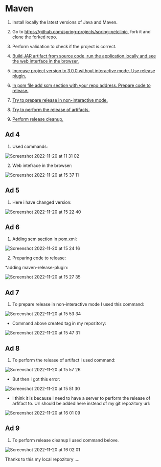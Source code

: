 # Maven

1. Install locally the latest versions of Java and Maven.
2. Go to https://github.com/spring-projects/spring-petclinic, fork it and clone the forked repo.
3. Perform validation to check if the project is correct.
4. [Build JAR artifact from source code, run the application locally and see the web interface in the browser.](#ad-4)

5. [Increase project version to 3.0.0 without interactive mode. Use release plugin.](#ad-5)

6. [In pom file add scm section with your repo address. Prepare code to release.](#ad-6)
7. [Try to prepare release in non-interactive mode.](#ad-7)
8. [Try to perform the release of artifacts.](#ad-8)
9. [Perform release cleanup.](#ad-9)


## Ad 4

1. Used commands:

![Screenshot 2022-11-20 at 11 31 02](https://user-images.githubusercontent.com/114099418/202907347-49391cce-1028-47fe-8e90-d6e01458ea37.png)

2. Web intefrace in the browser:

![Screenshot 2022-11-20 at 15 37 11](https://user-images.githubusercontent.com/114099418/202908355-a0f93df4-05c4-4f79-8e84-27e7ede8bacf.png)


## Ad 5

1. Here i have changed version:

![Screenshot 2022-11-20 at 15 22 40](https://user-images.githubusercontent.com/114099418/202907583-65d6f110-c887-4c49-bf13-38b8aa71236f.png)


## Ad 6

1. Adding scm section in pom.xml:

![Screenshot 2022-11-20 at 15 24 16](https://user-images.githubusercontent.com/114099418/202907702-1edd9d71-e8b4-4e65-85fc-8b7729c48314.png)

2. Preparing code to release:

*adding maven-release-plugin:

![Screenshot 2022-11-20 at 15 27 35](https://user-images.githubusercontent.com/114099418/202907872-01cea795-2a5b-4aa4-8183-1053d2e9d745.png)

## Ad 7

1. To prepare release in non-interactive mode I used this command:

![Screenshot 2022-11-20 at 15 53 34](https://user-images.githubusercontent.com/114099418/202909134-4c8b71ab-e89b-4c5f-a8db-322659ec92aa.png)


* Command above created tag in my repozitory:

![Screenshot 2022-11-20 at 15 47 31](https://user-images.githubusercontent.com/114099418/202908837-04a21629-6950-4e09-98d8-b8cf2b8e2d58.png)


## Ad 8

1. To perform the release of artifact I used command:

![Screenshot 2022-11-20 at 15 57 26](https://user-images.githubusercontent.com/114099418/202909308-452a5a23-f08f-4de9-ac1f-d5150ca07fcf.png)

* But then I got this error:

![Screenshot 2022-11-20 at 15 51 30](https://user-images.githubusercontent.com/114099418/202909022-e09a346c-803d-4579-8f34-e797e8aa41b4.png)

* I think it is because I need to have a server to perform the release of arfifact to. Url should be added here instead of my git repozitory url:

![Screenshot 2022-11-20 at 16 01 09](https://user-images.githubusercontent.com/114099418/202909494-b3ce5bb2-d5a1-4f8c-996e-5a88724f8682.png)


## Ad 9

1. To perform release cleanup I used command belove.

![Screenshot 2022-11-20 at 16 02 01](https://user-images.githubusercontent.com/114099418/202909532-fe8c97ea-8d38-4000-b988-aceaa04c5e76.png)

Thanks to this my local repozitory ....

